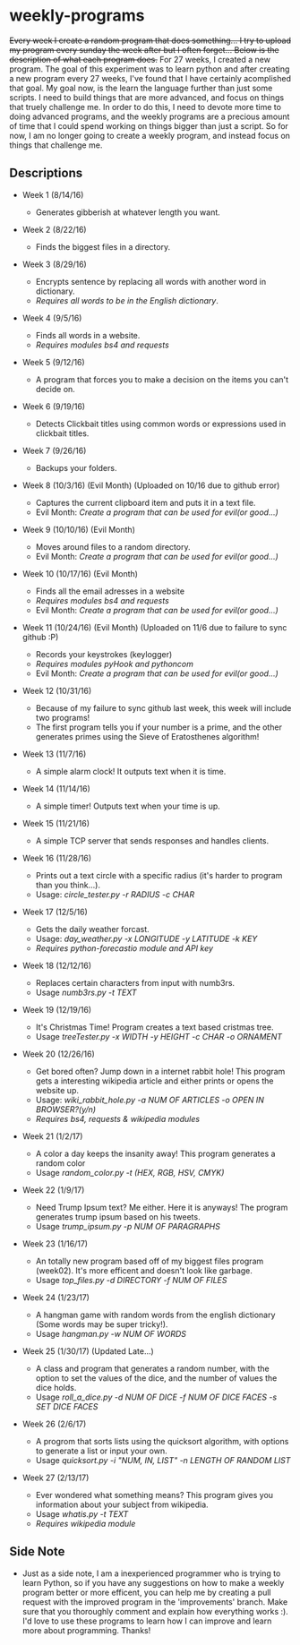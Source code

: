 # weekly-programs
 ~~Every week I create a random program that does something... I try to upload my program every sunday the week after but I often forget... Below is the description of what each program does.~~
For 27 weeks, I created a new program. The goal of this experiment was to learn python and after creating a new program every 27 weeks, I've found that I have certainly acomplished that goal. My goal now, is the learn the language further than just some scripts. I need to build things that are more advanced, and focus on things that truely challenge me. In order to do this, I need to devote more time to doing advanced programs, and the weekly programs are a precious amount of time that I could spend working on things bigger than just a script. So for now, I am no longer going to create a weekly program, and instead focus on things that challenge me. 



## Descriptions
* Week 1 (8/14/16)
  - Generates gibberish at whatever length you want.

* Week 2 (8/22/16)
  - Finds the biggest files in a directory.
  
* Week 3 (8/29/16) 
  - Encrypts sentence by replacing all words with another word in dictionary.
  - *Requires all words to be in the English dictionary*.

* Week 4 (9/5/16)
  - Finds all words in a website.
  - *Requires modules bs4 and requests*

* Week 5 (9/12/16)
  - A program that forces you to make a decision on the items you can't decide on.

* Week 6 (9/19/16)
  - Detects Clickbait titles using common words or expressions used in clickbait titles.

* Week 7 (9/26/16)
  - Backups your folders.

* Week 8 (10/3/16) (Evil Month) (Uploaded on 10/16 due to github error)
  - Captures the current clipboard item and puts it in a text file.
  - Evil Month: *Create a program that can be used for evil(or good...)*

* Week 9 (10/10/16) (Evil Month)
  - Moves around files to a random directory.
  - Evil Month: *Create a program that can be used for evil(or good...)*

* Week 10 (10/17/16) (Evil Month)
  - Finds all the email adresses in a website
  - *Requires modules bs4 and requests*
  - Evil Month: *Create a program that can be used for evil(or good...)*

* Week 11 (10/24/16) (Evil Month) (Uploaded on 11/6 due to failure to sync github :P)
  - Records your keystrokes (keylogger)
  - *Requires modules pyHook and pythoncom*
  - Evil Month: *Create a program that can be used for evil(or good...)*

* Week 12 (10/31/16)
  - Because of my failure to sync github last week, this week will include two programs!
  - The first program tells you if your number is a prime, and the other generates primes using the Sieve of Eratosthenes algorithm!

* Week 13 (11/7/16)
  - A simple alarm clock! It outputs text when it is time.

* Week 14 (11/14/16)
  - A simple timer! Outputs text when your time is up.

* Week 15 (11/21/16)
  - A simple TCP server that sends responses and handles clients.

* Week 16 (11/28/16) 
  - Prints out a text circle with a specific radius (it's harder to program than you think...).
  - Usage: *circle_tester.py -r RADIUS -c CHAR*

* Week 17 (12/5/16)
  - Gets the daily weather forcast.
  - Usage: *day_weather.py -x LONGITUDE -y LATITUDE -k KEY*
  - *Requires python-forecastio module and API key*

* Week 18 (12/12/16)
  - Replaces certain characters from input with numb3rs.
  - Usage *numb3rs.py -t TEXT* 

* Week 19 (12/19/16)
  - It's Christmas Time! Program creates a text based cristmas tree.
  - Usage *treeTester.py -x WIDTH -y HEIGHT -c CHAR -o ORNAMENT*

* Week 20 (12/26/16)
  - Get bored often? Jump down in a internet rabbit hole! This program gets a interesting wikipedia article and either prints or opens the website up.
  - Usage: *wiki_rabbit_hole.py -a NUM OF ARTICLES -o OPEN IN BROWSER?(y/n)*
  - *Requires bs4, requests & wikipedia modules*  

* Week 21 (1/2/17)
  - A color a day keeps the insanity away! This program generates a random color
  - Usage *random_color.py -t (HEX, RGB, HSV, CMYK)*

* Week 22 (1/9/17)
  - Need Trump Ipsum text? Me either. Here it is anyways! The program generates trump ipsum based on his tweets.
  - Usage *trump_ipsum.py -p NUM OF PARAGRAPHS*

* Week 23 (1/16/17)
  - An totally new program based off of my biggest files program (week02). It's more efficent and doesn't look like garbage.
  - Usage *top_files.py -d DIRECTORY -f NUM OF FILES*  

* Week 24 (1/23/17)
  - A hangman game with random words from the english dictionary (Some words may be super tricky!).
  - Usage *hangman.py -w NUM OF WORDS*

* Week 25 (1/30/17) (Updated Late...)
  - A class and program that generates a random number, with the option to set the values of the dice, and the number of values the dice holds.
  - Usage *roll_a_dice.py -d NUM OF DICE -f NUM OF DICE FACES -s SET DICE FACES*

* Week 26 (2/6/17)
  - A progrom that sorts lists using the quicksort algorithm, with options to generate a list or input your own.
  - Usage *quicksort.py -i "NUM, IN, LIST" -n LENGTH OF RANDOM LIST*

* Week 27 (2/13/17)
  - Ever wondered what something means? This program gives you information about your subject from wikipedia.
  - Usage *whatis.py -t TEXT*
  - *Requires wikipedia module*

## Side Note
* Just as a side note, I am a inexperienced programmer who is trying to learn Python, so if you have any suggestions on how to make a weekly program better or more efficent, you can help me by creating a pull request with the improved program in the 'improvements' branch. Make sure that you thoroughly comment and explain how everything works :). I'd love to use these programs to learn how I can improve and learn more about programming. Thanks!
